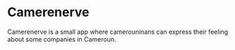 # Camerenerve

Camerenerve is a small app where camerouninans can express their feeling about some companies in Cameroun.